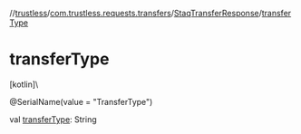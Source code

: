 //[trustless](../../../index.md)/[com.trustless.requests.transfers](../index.md)/[StaqTransferResponse](index.md)/[transferType](transfer-type.md)

# transferType

[kotlin]\

@SerialName(value = &quot;TransferType&quot;)

val [transferType](transfer-type.md): String
